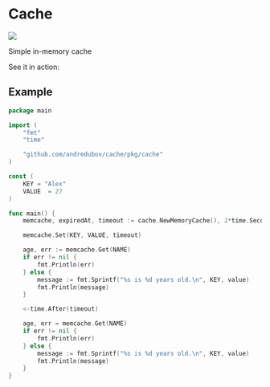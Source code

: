 # Cache

<img src="https://img.shields.io/github/actions/workflow/status/andredubov/cache/test.yml?label=unit-tests">

Simple in-memory cache

See it in action:

## Example

```go
package main

import (
	"fmt"
	"time"

	"github.com/andredubov/cache/pkg/cache"
)

const (
	KEY = "Alex"
	VALUE  = 27
)

func main() {
	memcache, expiredAt, timeout := cache.NewMemoryCache(), 2*time.Second, 4*time.Second

	memcache.Set(KEY, VALUE, timeout)

	age, err := memcache.Get(NAME)
	if err != nil {
		fmt.Println(err)
	} else {
		message := fmt.Sprintf("%s is %d years old.\n", KEY, value)
		fmt.Println(message)
	}

	<-time.After(timeout)

	age, err = memcache.Get(NAME)
	if err != nil {
		fmt.Println(err)
	} else {
		message := fmt.Sprintf("%s is %d years old.\n", KEY, value)
		fmt.Println(message)
	}
}
```

